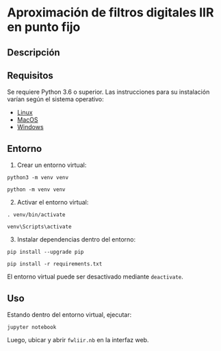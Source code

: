 # Aproximación de filtros digitales IIR en punto fijo

## Descripción



## Requisitos

Se requiere Python 3.6 o superior. Las instrucciones para su instalación
varían según el sistema operativo:

- [Linux](https://docs.python-guide.org/starting/install3/linux/)
- [MacOS](https://docs.python-guide.org/starting/install3/osx/)
- [Windows](https://docs.python-guide.org/starting/install3/win/)

## Entorno

1. Crear un entorno virtual:


```
python3 -m venv venv
```

```
python -m venv venv
```

2. Activar el entorno virtual:


```
. venv/bin/activate
```


```
venv\Scripts\activate
```

3. Instalar dependencias dentro del entorno:

```
pip install --upgrade pip
```

```
pip install -r requirements.txt
```

El entorno virtual puede ser desactivado mediante `deactivate`.

## Uso

Estando dentro del entorno virtual, ejecutar:

```
jupyter notebook
```

Luego, ubicar y abrir `fwliir.nb` en la interfaz web.
